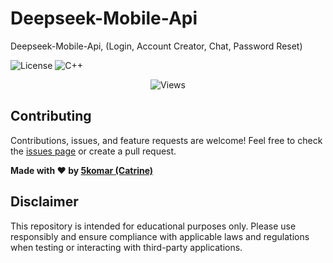 # Deepseek-Mobile-Api
Deepseek-Mobile-Api, (Login, Account Creator, Chat, Password Reset)

![License](https://img.shields.io/badge/License-MIT-blue.svg)
![C++](https://img.shields.io/badge/Language-python-blue)
  <p align="center"> <img src="https://komarev.com/ghpvc/?username=5k-omar&label=Repo%20views&color=0e75b6&style=flat" alt="Views" /> </p>

## Contributing
Contributions, issues, and feature requests are welcome! Feel free to check the [issues page](https://github.com/5k-omar/Deepseek-Mobile-Api/issues) or create a pull request.

**Made with ❤️ by [5komar (Catrine)](https://github.com/5k-omar)**

## Disclaimer
This repository is intended for educational purposes only. Please use responsibly and ensure compliance with applicable laws and regulations when testing or interacting with third-party applications.
